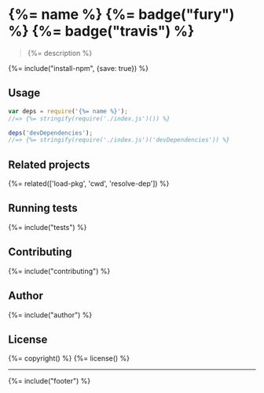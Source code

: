 # {%= name %} {%= badge("fury") %} {%= badge("travis") %}

> {%= description %}

{%= include("install-npm", {save: true}) %}

## Usage

```js
var deps = require('{%= name %}');
//=> {%= stringify(require('./index.js')()) %}

deps('devDependencies');
//=> {%= stringify(require('./index.js')('devDependencies')) %}
```
## Related projects
{%= related(['load-pkg', 'cwd', 'resolve-dep']) %}

## Running tests
{%= include("tests") %}

## Contributing
{%= include("contributing") %}

## Author
{%= include("author") %}

## License
{%= copyright() %}
{%= license() %}

***

{%= include("footer") %}
